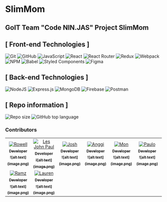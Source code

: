# SlimMom

## GoIT Team "Code NIN.JAS" Project SlimMom

## [ Front-end Technologies ]

![Git](https://img.shields.io/badge/git-%23F05033.svg?style=for-the-badge&logo=git&logoColor=white)
![GitHub](https://img.shields.io/badge/github-%23121011.svg?style=for-the-badge&logo=github&logoColor=white)
![JavaScript](https://img.shields.io/badge/javascript-%23323330.svg?style=for-the-badge&logo=javascript&logoColor=%23F7DF1E)
![React](https://img.shields.io/badge/react-%2320232a.svg?style=for-the-badge&logo=react&logoColor=%2361DAFB)
![React Router](https://img.shields.io/badge/React_Router-CA4245?style=for-the-badge&logo=react-router&logoColor=white)
![Redux](https://img.shields.io/badge/redux-%23593d88.svg?style=for-the-badge&logo=redux&logoColor=white)
![Webpack](https://img.shields.io/badge/webpack-%238DD6F9.svg?style=for-the-badge&logo=webpack&logoColor=black)
![NPM](https://img.shields.io/badge/NPM-%23000000.svg?style=for-the-badge&logo=npm&logoColor=white)
![Babel](https://img.shields.io/badge/Babel-F9DC3e?style=for-the-badge&logo=babel&logoColor=black)
![Styled Components](https://img.shields.io/badge/styled--components-DB7093?style=for-the-badge&logo=styled-components&logoColor=white)
![Figma](https://img.shields.io/badge/figma-%23F24E1E.svg?style=for-the-badge&logo=figma&logoColor=white)

## [ Back-end Technologies ]

![NodeJS](https://img.shields.io/badge/node.js-6DA55F?style=for-the-badge&logo=node.js&logoColor=white)
![Express.js](https://img.shields.io/badge/express.js-%23404d59.svg?style=for-the-badge&logo=express&logoColor=%2361DAFB)
![MongoDB](https://img.shields.io/badge/MongoDB-%234ea94b.svg?style=for-the-badge&logo=mongodb&logoColor=white)
![Firebase](https://img.shields.io/badge/firebase-%23039BE5.svg?style=for-the-badge&logo=firebase)
![Postman](https://img.shields.io/badge/Postman-FF6C37?style=for-the-badge&logo=postman&logoColor=white)

## [ Repo information ]

![Repo size](https://img.shields.io/github/repo-size/Maksim-Yaroschuk/SlimMom?style=flat-square)
![GitHub top language](https://img.shields.io/github/languages/top/Maksim-Yaroschuk/SlimMom?style=flat-square)

### Contributors

<!-- markdownlint-disable -->
<!-- readme: contributors,ImgBotApp/- -start -->
<table>
<tr>
    <td align="center">
        <a href="https://github.com/">
            <img src="" width="100;" alt="Rowell"/>
            <br />
            <sub><b>Developer</b></sub>
            <br />
            <sub><b>![alt text](image.png)</b></sub>
        </a>
    </td>
    <td align="center">
        <a href="https://github.com/">
            <img src="" width="100;" alt="Les John Paul"/>
            <br />
            <sub><b>Developer</b></sub>
            <br />
            <sub><b>![alt text](image.png)</b></sub>
        </a>
    </td>
    <td align="center">
        <a href="https://github.com/">
            <img src="" width="100;" alt="Josh"/>
            <br />
            <sub><b>Developer</b></sub>
            <br />
            <sub><b>![alt text](image.png)</b></sub>
        </a>
    </td>
    <td align="center">
        <a href="https://github.com/">
            <img src="" width="100;" alt="Anggi"/>
            <br />
            <sub><b>Developer</b></sub>
            <br />
            <sub><b>![alt text](image.png)</b></sub>
        </a>
    </td>
    <td align="center">
        <a href="https://github.com/">
            <img src="" width="100;" alt="Mon"/>
            <br />
            <sub><b>Developer</b></sub>
            <br />
            <sub><b>![alt text](image.png)</b></sub>
        </a>
    </td>
    <td align="center">
        <a href="https://github.com/">
            <img src="" width="100;" alt="Paulo"/>
            <br />
           <sub><b>Developer</b></sub>
            <br />
            <sub><b>![alt text](image.png)</b></sub>
        </a>
    </td>
    <td align="center">
        <a href="https://github.com/">
            <img src="" width="100;" alt="Cris"/>
            <br />
            <sub><b>Developer</b></sub>
            <br />
            <sub><b>![alt text](image.png)</b></sub>
        </a>
    </td>
    </tr>
    <tr>
    <td align="center">
        <a href="https://github.com/">
            <img src="" width="100;" alt="Ramz"/>
            <br />
            <sub><b>Developer</b></sub>
            <br />
            <sub><b>![alt text](image.png)</b></sub>
        </a>
    </td>
    <td align="center">
        <a href="https://github.com/">
            <img src="" width="100;" alt="Lauren"/>
            <br />
            <sub><b>Developer</b></sub>
            <br />
            <sub><b>![alt text](image.png)</b></sub>
        </a>
    </td>
    </tr>
</table>
<!-- readme: contributors,ImgBotApp/- -end -->
